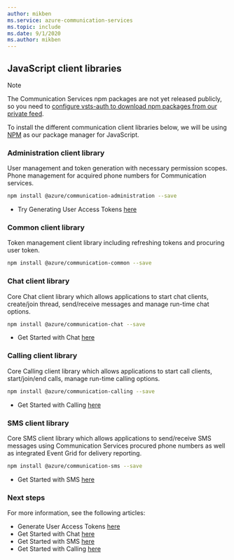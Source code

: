 ```yaml
---
author: mikben
ms.service: azure-communication-services
ms.topic: include
ms.date: 9/1/2020
ms.author: mikben
---
```


## JavaScript client libraries

> [!NOTE]
>
> The Communication Services npm packages are not yet released publicly, so you need to [configure vsts-auth to download npm packages from our private feed](https://dev.azure.com/azure-sdk/internal/_packaging?_a=connect&feed=azure-sdk-for-js-pr).

To install the different communication client libraries below, we will be using [NPM](https://www.npmjs.com/) as our package manager for JavaScript.

### Administration client library
   User management and token generation with necessary permission scopes. Phone management for acquired phone numbers for Communication services.
   
   ```bash
   npm install @azure/communication-administration --save
   ```
- Try Generating User Access Tokens [here](../user-access-tokens.md)

### Common client library
   Token management client library including refreshing tokens and procuring user token.
   
   ```bash
   npm install @azure/communication-common --save
   ```

### Chat client library
   Core Chat client library which allows applications to start chat clients, create/join thread, send/receive messages and manage run-time chat options.
   
   ```bash
   npm install @azure/communication-chat --save
   ```
- Get Started with Chat [here](../chat/get-started.md)

### Calling client library
   Core Calling client library which allows applications to start call clients, start/join/end calls, manage run-time calling options.
   
   ```bash
   npm install @azure/communication-calling --save
   ```
- Get Started with Calling [here](../voice-video-calling/javascript.md)

### SMS client library
   Core SMS client library which allows applications to send/receive SMS messages using Communication Services procured phone numbers as well as integrated Event Grid for delivery reporting.
   
   ```bash
   npm install @azure/communication-sms --save
   ```
- Get Started with SMS [here](../telephony-sms/send.md)

### Next steps

For more information, see the following articles:
- Generate User Access Tokens [here](../user-access-tokens.md)
- Get Started with Chat [here](../chat/get-started.md)
- Get Started with SMS [here](../telephony-sms/send.md)
- Get Started with Calling [here](../voice-video-calling/javascript.md)

